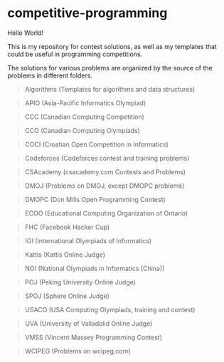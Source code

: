 competitive-programming
===========

Hello World!

This is my repository for contest solutions, as well as my templates that could be useful
in programming competitions.

The solutions for various problems are organized by the source of the problems in different
folders.

> Algorithms (Templates for algorithms and data structures)

> APIO (Asia-Pacific Informatics Olympiad)

> CCC (Canadian Computing Competition)

> CCO (Canadian Computing Olympiads)

> COCI (Croatian Open Competition in Informatics)

> Codeforces (Codeforces contest and training problems)

> CSAcademy (csacademy.com Contests and Problems)

> DMOJ (Problems on DMOJ, except DMOPC problems)

> DMOPC (Don Mills Open Programming Contest)

> ECOO (Educational Computing Organization of Ontario)

> FHC (Facebook Hacker Cup)

> IOI (International Olympiads of Informatics)

> Kattis (Kattis Online Judge)

> NOI (National Olympiads in Informatics (China))

> POJ (Peking University Online Judge)

> SPOJ (Sphere Online Judge)

> USACO (USA Computing Olympiads, training and contest)

> UVA (University of Valladolid Online Judge)

> VMSS (Vincent Massey Programming Contest)

> WCIPEG (Problems on wcipeg.com)
